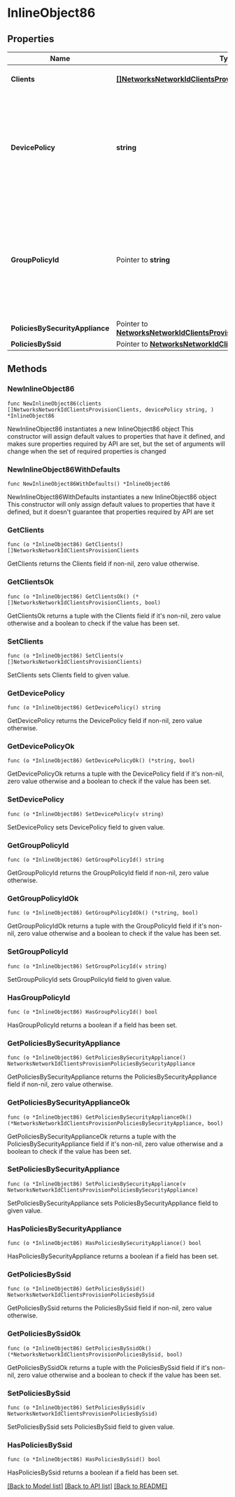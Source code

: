 # InlineObject86

## Properties

Name | Type | Description | Notes
------------ | ------------- | ------------- | -------------
**Clients** | [**[]NetworksNetworkIdClientsProvisionClients**](NetworksNetworkIdClientsProvisionClients.md) | The array of clients to provision | 
**DevicePolicy** | **string** | The policy to apply to the specified client. Can be &#39;Group policy&#39;, &#39;Allowed&#39;, &#39;Blocked&#39;, &#39;Per connection&#39; or &#39;Normal&#39;. Required. | 
**GroupPolicyId** | Pointer to **string** | The ID of the desired group policy to apply to the client. Required if &#39;devicePolicy&#39; is set to \&quot;Group policy\&quot;. Otherwise this is ignored. | [optional] 
**PoliciesBySecurityAppliance** | Pointer to [**NetworksNetworkIdClientsProvisionPoliciesBySecurityAppliance**](NetworksNetworkIdClientsProvisionPoliciesBySecurityAppliance.md) |  | [optional] 
**PoliciesBySsid** | Pointer to [**NetworksNetworkIdClientsProvisionPoliciesBySsid**](NetworksNetworkIdClientsProvisionPoliciesBySsid.md) |  | [optional] 

## Methods

### NewInlineObject86

`func NewInlineObject86(clients []NetworksNetworkIdClientsProvisionClients, devicePolicy string, ) *InlineObject86`

NewInlineObject86 instantiates a new InlineObject86 object
This constructor will assign default values to properties that have it defined,
and makes sure properties required by API are set, but the set of arguments
will change when the set of required properties is changed

### NewInlineObject86WithDefaults

`func NewInlineObject86WithDefaults() *InlineObject86`

NewInlineObject86WithDefaults instantiates a new InlineObject86 object
This constructor will only assign default values to properties that have it defined,
but it doesn't guarantee that properties required by API are set

### GetClients

`func (o *InlineObject86) GetClients() []NetworksNetworkIdClientsProvisionClients`

GetClients returns the Clients field if non-nil, zero value otherwise.

### GetClientsOk

`func (o *InlineObject86) GetClientsOk() (*[]NetworksNetworkIdClientsProvisionClients, bool)`

GetClientsOk returns a tuple with the Clients field if it's non-nil, zero value otherwise
and a boolean to check if the value has been set.

### SetClients

`func (o *InlineObject86) SetClients(v []NetworksNetworkIdClientsProvisionClients)`

SetClients sets Clients field to given value.


### GetDevicePolicy

`func (o *InlineObject86) GetDevicePolicy() string`

GetDevicePolicy returns the DevicePolicy field if non-nil, zero value otherwise.

### GetDevicePolicyOk

`func (o *InlineObject86) GetDevicePolicyOk() (*string, bool)`

GetDevicePolicyOk returns a tuple with the DevicePolicy field if it's non-nil, zero value otherwise
and a boolean to check if the value has been set.

### SetDevicePolicy

`func (o *InlineObject86) SetDevicePolicy(v string)`

SetDevicePolicy sets DevicePolicy field to given value.


### GetGroupPolicyId

`func (o *InlineObject86) GetGroupPolicyId() string`

GetGroupPolicyId returns the GroupPolicyId field if non-nil, zero value otherwise.

### GetGroupPolicyIdOk

`func (o *InlineObject86) GetGroupPolicyIdOk() (*string, bool)`

GetGroupPolicyIdOk returns a tuple with the GroupPolicyId field if it's non-nil, zero value otherwise
and a boolean to check if the value has been set.

### SetGroupPolicyId

`func (o *InlineObject86) SetGroupPolicyId(v string)`

SetGroupPolicyId sets GroupPolicyId field to given value.

### HasGroupPolicyId

`func (o *InlineObject86) HasGroupPolicyId() bool`

HasGroupPolicyId returns a boolean if a field has been set.

### GetPoliciesBySecurityAppliance

`func (o *InlineObject86) GetPoliciesBySecurityAppliance() NetworksNetworkIdClientsProvisionPoliciesBySecurityAppliance`

GetPoliciesBySecurityAppliance returns the PoliciesBySecurityAppliance field if non-nil, zero value otherwise.

### GetPoliciesBySecurityApplianceOk

`func (o *InlineObject86) GetPoliciesBySecurityApplianceOk() (*NetworksNetworkIdClientsProvisionPoliciesBySecurityAppliance, bool)`

GetPoliciesBySecurityApplianceOk returns a tuple with the PoliciesBySecurityAppliance field if it's non-nil, zero value otherwise
and a boolean to check if the value has been set.

### SetPoliciesBySecurityAppliance

`func (o *InlineObject86) SetPoliciesBySecurityAppliance(v NetworksNetworkIdClientsProvisionPoliciesBySecurityAppliance)`

SetPoliciesBySecurityAppliance sets PoliciesBySecurityAppliance field to given value.

### HasPoliciesBySecurityAppliance

`func (o *InlineObject86) HasPoliciesBySecurityAppliance() bool`

HasPoliciesBySecurityAppliance returns a boolean if a field has been set.

### GetPoliciesBySsid

`func (o *InlineObject86) GetPoliciesBySsid() NetworksNetworkIdClientsProvisionPoliciesBySsid`

GetPoliciesBySsid returns the PoliciesBySsid field if non-nil, zero value otherwise.

### GetPoliciesBySsidOk

`func (o *InlineObject86) GetPoliciesBySsidOk() (*NetworksNetworkIdClientsProvisionPoliciesBySsid, bool)`

GetPoliciesBySsidOk returns a tuple with the PoliciesBySsid field if it's non-nil, zero value otherwise
and a boolean to check if the value has been set.

### SetPoliciesBySsid

`func (o *InlineObject86) SetPoliciesBySsid(v NetworksNetworkIdClientsProvisionPoliciesBySsid)`

SetPoliciesBySsid sets PoliciesBySsid field to given value.

### HasPoliciesBySsid

`func (o *InlineObject86) HasPoliciesBySsid() bool`

HasPoliciesBySsid returns a boolean if a field has been set.


[[Back to Model list]](../README.md#documentation-for-models) [[Back to API list]](../README.md#documentation-for-api-endpoints) [[Back to README]](../README.md)


